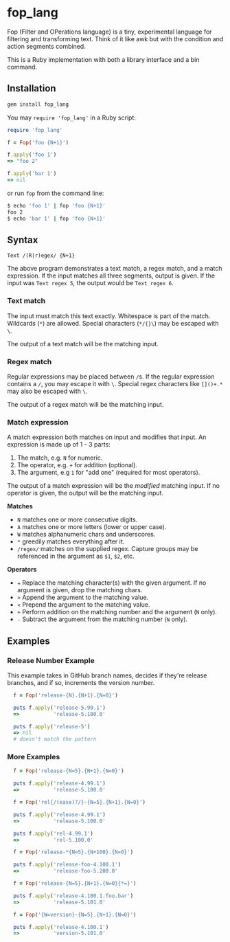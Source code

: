 # fop_lang

Fop (Filter and OPerations language) is a tiny, experimental language for filtering and transforming text. Think of it like awk but with the condition and action segments combined.

This is a Ruby implementation with both a library interface and a bin command.

## Installation

```bash
gem install fop_lang
```

You may `require 'fop_lang'` in a Ruby script:

```ruby
require 'fop_lang'

f = Fop('foo {N+1}')

f.apply('foo 1')
=> "foo 2"

f.apply('bar 1')
=> nil
```

or run `fop` from the command line:

```bash
$ echo 'foo 1' | fop 'foo {N+1}'
foo 2
$ echo 'bar 1' | fop 'foo {N+1}'
```

## Syntax

`Text /(R|r)egex/ {N+1}`

The above program demonstrates a text match, a regex match, and a match expression. If the input matches all three segments, output is given. If the input was `Text regex 5`, the output would be `Text regex 6`.

### Text match

The input must match this text exactly. Whitespace is part of the match. Wildcards (`*`) are allowed. Special characters (`*/{}\`) may be escaped with `\`.

The output of a text match will be the matching input.

### Regex match

Regular expressions may be placed between `/`s. If the regular expression contains a `/`, you may escape it with `\`. Special regex characters like `[]()+.*` may also be escaped with `\`.

The output of a regex match will be the matching input.

### Match expression

A match expression both matches on input and modifies that input. An expression is made up of 1 - 3 parts:

1. The match, e.g. `N` for numeric.
2. The operator, e.g. `+` for addition (optional).
3. The argument, e.g `1` for "add one" (required for most operators).

The output of a match expression will be the _modified_ matching input. If no operator is given, the output will be the matching input.

**Matches**

* `N` matches one or more consecutive digits.
* `A` matches one or more letters (lower or upper case).
* `W` matches alphanumeric chars and underscores.
* `*` greedily matches everything after it.
* `/regex/` matches on the supplied regex. Capture groups may be referenced in the argument as `$1`, `$2`, etc.

**Operators**

* `=` Replace the matching character(s) with the given argument. If no argument is given, drop the matching chars.
* `>` Append the argument to the matching value.
* `<` Prepend the argument to the matching value.
* `+` Perform addition on the matching number and the argument (`N` only).
* `-` Subtract the argument from the matching number (`N` only).

## Examples

### Release Number Example

This example takes in GitHub branch names, decides if they're release branches, and if so, increments the version number.

```ruby
  f = Fop('release-{N}.{N+1}.{N=0}')

  puts f.apply('release-5.99.1')
  =>           'release-5.100.0'

  puts f.apply('release-5')
  => nil
  # doesn't match the pattern
```

### More Examples

```ruby
  f = Fop('release-{N=5}.{N+1}.{N=0}')

  puts f.apply('release-4.99.1')
  =>           'release-5.100.0'
```

```ruby
  f = Fop('rel{/(ease)?/}-{N=5}.{N+1}.{N=0}')

  puts f.apply('release-4.99.1')
  =>           'release-5.100.0'

  puts f.apply('rel-4.99.1')
  =>           'rel-5.100.0'
```

```ruby
  f = Fop('release-*{N=5}.{N+100}.{N=0}')

  puts f.apply('release-foo-4.100.1')
  =>           'release-foo-5.200.0'
```

```ruby
  f = Fop('release-{N=5}.{N+1}.{N=0}{*=}')

  puts f.apply('release-4.100.1.foo.bar')
  =>           'release-5.101.0'
```

```ruby
  f = Fop('{W=version}-{N=5}.{N+1}.{N=0}')

  puts f.apply('release-4.100.1')
  =>           'version-5.101.0'
```
